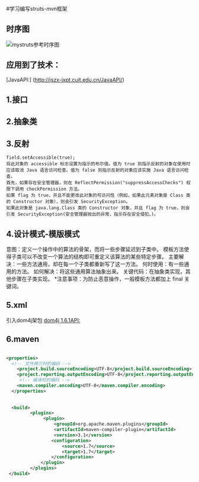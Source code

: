 #学习编写struts-mvn框架

## 时序图
![mystruts参考时序图]("https://github.com/247989011/panstruts/blob/master/mystrutsmvc-timeDiagram.png" "时序图")

## 应用到了技术：
[JavaAPI:] (http://jszx-jxpt.cuit.edu.cn/JavaAPI/)

## 1.接口
## 2.抽象类
## 3.反射
	field.setAccessible(true);
	将此对象的 accessible 标志设置为指示的布尔值。值为 true 则指示反射的对象在使用时应该取消 Java 语言访问检查。值为 false 则指示反射的对象应该实施 Java 语言访问检查。
	首先，如果存在安全管理器，则在 ReflectPermission("suppressAccessChecks") 权限下调用 checkPermission 方法。
	如果 flag 为 true，并且不能更改此对象的可访问性（例如，如果此元素对象是 Class 类的 Constructor 对象），则会引发 SecurityException。
	如果此对象是 java.lang.Class 类的 Constructor 对象，并且 flag 为 true，则会引发 SecurityException(安全管理器抛出的异常，指示存在安全侵犯。)。
## 4.设计模式-模版模式
意图：定义一个操作中的算法的骨架，而将一些步骤延迟到子类中。
	模板方法使得子类可以不改变一个算法的结构即可重定义该算法的某些特定步骤。
主要解决：一些方法通用，却在每一个子类都重新写了这一方法。
何时使用：有一些通用的方法。
如何解决：将这些通用算法抽象出来。
关键代码：在抽象类实现，其他步骤在子类实现。
*注意事项：为防止恶意操作，一般模板方法都加上 final 关键词。

## 5.xml
引入dom4j架包
[dom4j 1.6.1API:](https://www.oschina.net/uploads/doc/dom4j-1.6.1/index.html)

## 6.maven

```xml

<properties>
  <!-- 文件拷贝时的编码 -->
  	<project.build.sourceEncoding>UTF-8</project.build.sourceEncoding>
  	<project.reporting.outputEncoding>UTF-8</project.reporting.outputEncoding>
  	 <!-- 编译时的编码 -->  
  	<maven.compiler.encoding>UTF-8</maven.compiler.encoding>
  </properties>
  
  
  <build>  
         <plugins>  
              <plugin>  
                  <groupId>org.apache.maven.plugins</groupId>  
                  <artifactId>maven-compiler-plugin</artifactId>  
                  <version>3.1</version>  
                 <configuration>  
                     <source>1.7</source>  
                     <target>1.7</target>  
                 </configuration>  
             </plugin>  
         </plugins>  
 </build> 
 
```

